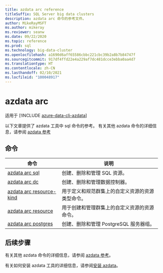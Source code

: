 ```yaml
---
title: azdata arc reference
titleSuffix: SQL Server big data clusters
description: azdata arc 命令的参考文件。
author: MikeRayMSFT
ms.author: mikeray
ms.reviewer: seanw
ms.date: 09/22/2020
ms.topic: reference
ms.prod: sql
ms.technology: big-data-cluster
ms.openlocfilehash: a1690d6aff65586cbbc221cbc39b2a8b7b84747f
ms.sourcegitcommit: 917df4ffd22e4a229af7dc481dcce3ebba0aa4d7
ms.translationtype: HT
ms.contentlocale: zh-CN
ms.lasthandoff: 02/10/2021
ms.locfileid: "100048917"
---
```

# <a name="azdata-arc"></a>azdata arc

适用于 [!INCLUDE [azure-data-cli-azdata](../../includes/azure-data-cli-azdata.md)]

以下文章提供了 azdata 工具中 sql 命令的参考。 有关其他 azdata 命令的详细信息，请参阅 [azdata 参考](reference-azdata.md)

## <a name="commands"></a>命令

|命令|说明|
| --- | --- |
[azdata arc sql](reference-azdata-arc-sql.md) | 创建、删除和管理 SQL 资源。
[azdata arc dc](reference-azdata-arc-dc.md) | 创建、删除和管理数据控制器。
[azdata arc resource-kind](reference-azdata-arc-resource-kind.md) | 用于定义和规范群集上的自定义资源的资源类型命令。
[azdata arc resource](reference-azdata-arc-resource.md) | 用于创建和管理群集上的自定义资源的资源命令。
[azdata arc postgres](reference-azdata-arc-postgres.md) | 创建、删除和管理 PostgreSQL 服务器组。

## <a name="next-steps"></a>后续步骤

有关其他 azdata 命令的详细信息，请参阅 [azdata 参考](reference-azdata.md)。 

有关如何安装 azdata 工具的详细信息，请参阅[安装 azdata](..\install\deploy-install-azdata.md)。

